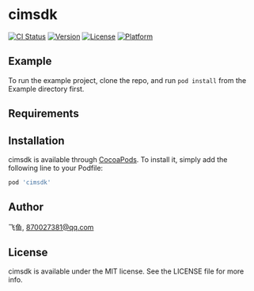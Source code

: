 # cimsdk

[![CI Status](https://img.shields.io/travis/飞鱼/cimsdk.svg?style=flat)](https://travis-ci.org/飞鱼/cimsdk)
[![Version](https://img.shields.io/cocoapods/v/cimsdk.svg?style=flat)](https://cocoapods.org/pods/cimsdk)
[![License](https://img.shields.io/cocoapods/l/cimsdk.svg?style=flat)](https://cocoapods.org/pods/cimsdk)
[![Platform](https://img.shields.io/cocoapods/p/cimsdk.svg?style=flat)](https://cocoapods.org/pods/cimsdk)

## Example

To run the example project, clone the repo, and run `pod install` from the Example directory first.

## Requirements

## Installation

cimsdk is available through [CocoaPods](https://cocoapods.org). To install
it, simply add the following line to your Podfile:

```ruby
pod 'cimsdk'
```

## Author

飞鱼, 870027381@qq.com

## License

cimsdk is available under the MIT license. See the LICENSE file for more info.

